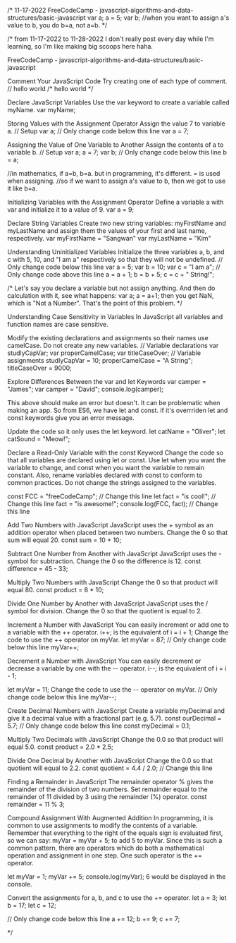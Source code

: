 /* 11-17-2022
FreeCodeCamp - javascript-algorithms-and-data-structures/basic-javascript
var a;
a = 5;
var b;
//when you want to assign a's value to b, you do b=a, not a=b. 
*/

/* from 11-17-2022 to 11-28-2022
I don't really post every day while I'm learning, so I'm like making big scoops here haha. 

FreeCodeCamp - javascript-algorithms-and-data-structures/basic-javascript
  
  Comment Your JavaScript Code
  Try creating one of each type of comment.
     // hello world
    /* hello world */

  Declare JavaScript Variables
  Use the var keyword to create a variable called myName.
  var myName;
 
  Storing Values with the Assignment Operator
  Assign the value 7 to variable a.
  // Setup
  var a;
  // Only change code below this line
  var a = 7;  
  
  Assigning the Value of One Variable to Another
  Assign the contents of a to variable b.
  // Setup
  var a;
  a = 7;
  var b;
  // Only change code below this line
  b = a;
  
  //in mathematics, if a=b, b=a. but in programming, it's different. = is used when assigning. 
  //so if we want to assign a's value to b, then we got to use it like b=a. 
  
  Initializing Variables with the Assignment Operator
  Define a variable a with var and initialize it to a value of 9. 
  var a = 9;
 
  Declare String Variables
  Create two new string variables: myFirstName and myLastName and assign them the values of 
  your first and last name, respectively.
  var myFirstName = "Sangwan"
  var myLastName = "Kim"

  Understanding Uninitialized Variables
  Initialize the three variables a, b, and c with 5, 10, and "I am a" 
  respectively so that they will not be undefined.
  // Only change code below this line
  var a = 5;
  var b = 10;
  var c = "I am a";
  // Only change code above this line
  a = a + 1;
  b = b + 5;
  c = c + " String!";
  
  /*
  Let's say you declare a variable but not assign anything.
  And then do calculation with it, see what happens: 
  var a;
  a = a+1; 
  then you get NaN, which is "Not a Number". That's the point of this problem. 
  */
  
  Understanding Case Sensitivity in Variables
  In JavaScript all variables and function names are case sensitive.
  
  Modify the existing declarations and assignments so their names use camelCase.
  Do not create any new variables.
  // Variable declarations
  var studlyCapVar;
  var properCamelCase;
  var titleCaseOver;
  // Variable assignments
  studlyCapVar = 10;
  properCamelCase = "A String";
  titleCaseOver = 9000;
  
  Explore Differences Between the var and let Keywords
  var camper = "James";
  var camper = "David";
  console.log(camper);
  
  This above should make an error but doesn't. It can be problematic when making an app. 
  So from ES6, we have let and const. 
  if it's overrriden let and const keywords give you an error message.  
  
  Update the code so it only uses the let keyword.
  let catName = "Oliver";
  let catSound = "Meow!";

  Declare a Read-Only Variable with the const Keyword
  Change the code so that all variables are declared using let or const. 
  Use let when you want the variable to change, and const when you want the variable 
  to remain constant. Also, rename variables declared with const to conform to common practices. 
  Do not change the strings assigned to the variables.

  const FCC = "freeCodeCamp"; // Change this line
  let fact = "is cool!"; // Change this line
  fact = "is awesome!";
  console.log(FCC, fact); // Change this line
  
  Add Two Numbers with JavaScript
  JavaScript uses the + symbol as an addition operator when placed between two numbers.
  Change the 0 so that sum will equal 20.
  const sum = 10 + 10;
  
  Subtract One Number from Another with JavaScript
  JavaScript uses the - symbol for subtraction.
  Change the 0 so the difference is 12.
  const difference = 45 - 33;
  
  Multiply Two Numbers with JavaScript
  Change the 0 so that product will equal 80.
  const product = 8 * 10;
  
  Divide One Number by Another with JavaScript
  JavaScript uses the / symbol for division.
  Change the 0 so that the quotient is equal to 2.
  
  Increment a Number with JavaScript
  You can easily increment or add one to a variable with the ++ operator.
  i++; is the equivalent of i = i + 1;
  Change the code to use the ++ operator on myVar.
  let myVar = 87;
  // Only change code below this line
  myVar++;
  
  Decrement a Number with JavaScript
  You can easily decrement or decrease a variable by one with the -- operator.
  i--; is the equivalent of i = i - 1;
  
  let myVar = 11;
  Change the code to use the -- operator on myVar.
  // Only change code below this line
  myVar--;
  
  Create Decimal Numbers with JavaScript
  Create a variable myDecimal and give it a decimal value with a fractional part (e.g. 5.7).
  const ourDecimal = 5.7;
  // Only change code below this line
  const myDecimal = 0.1;
  
  Multiply Two Decimals with JavaScript
  Change the 0.0 so that product will equal 5.0.
  const product = 2.0 * 2.5;
  
  Divide One Decimal by Another with JavaScript
  Change the 0.0 so that quotient will equal to 2.2.
  const quotient = 4.4 / 2.0; // Change this line
  
  Finding a Remainder in JavaScript
  The remainder operator % gives the remainder of the division of two numbers.
  Set remainder equal to the remainder of 11 divided by 3 using the remainder (%) operator.
  const remainder = 11 % 3;
  
  Compound Assignment With Augmented Addition
  In programming, it is common to use assignments to modify the contents of a variable. 
  Remember that everything to the right of the equals sign is evaluated first, so we can say:
  myVar = myVar + 5; to add 5 to myVar. Since this is such a common pattern, there are operators which do both 
  a mathematical operation and assignment in one step. One such operator is the += operator.

  let myVar = 1;
  myVar += 5;
  console.log(myVar);
  6 would be displayed in the console.
  
  Convert the assignments for a, b, and c to use the += operator.
  let a = 3;
  let b = 17;
  let c = 12;

  // Only change code below this line
  a += 12;
  b += 9;
  c += 7;
  
  
  
  
  
  
  
  
  
  
  
  
  
  
  
  
  
  
  
  
  
*/

